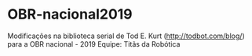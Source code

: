 # OBR-nacional2019

Modificações na biblioteca serial de Tod E. Kurt (http://todbot.com/blog/) para a OBR nacional - 2019
Equipe: Titãs da Robótica 
